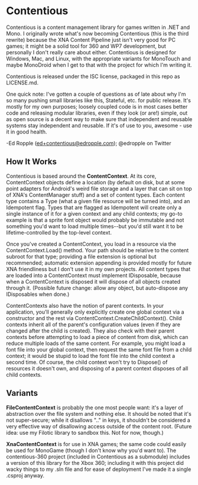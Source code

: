 # Contentious #

Contentious is a content management library for games written in .NET and Mono.
I originally wrote what's now becoming Contentious (this is the third rewrite)
because the XNA Content Pipeline just isn't very good for PC games; it might be
a solid tool for 360 and WP7 development, but personally I don't really care
about either. Contentious is designed for Windows, Mac, and Linux, with the
appropriate variants for MonoTouch and maybe MonoDroid when I get to that with
the project for which I'm writing it.

Contentious is released under the ISC license, packaged in this repo as
LICENSE.md.


One quick note: I've gotten a couple of questions as of late about why I'm so
many pushing small libraries like this, Stateful, etc. for public release. It's
mostly for my own purposes; loosely coupled code is in most cases better code
and releasing modular libraries, even if they look (or are!) simple, out as
open source is a decent way to make sure that independent and reusable systems
stay independent and reusable. If it's of use to you, awesome - use it in good
health.

-Ed Ropple (ed+contentious@edropple.com); @edropple on Twitter

## How It Works ##
Contentious is based around the **ContentContext**. At its core, ContentContext
objects define a location (by default on disk, but at some point adapters for
Android's weird file storage and a layer that can sit on top of XNA's
ContentManager stuff) and a set of content types. Each content type contains a
Type (what a given file resource will be turned into), and an Idempotent flag. 
Types that are flagged as Idempotent will create only a single instance of it
for a given context and any child contexts; my go-to example is that a sprite
font object would probably be immutable and not something you'd want to load
multiple times--but you'd still want it to be lifetime-controlled by the
top-level context.

Once you've created a ContentContext, you load in a resource via the
ContentContext.Load<T>() method. Your path should be relative to the content
subroot for that type; providing a file extension is optional but recommended;
automatic extension appending is provided mostly for future XNA friendliness
but I don't use it in my own projects. All content types that are loaded into
a ContentContext must implement IDisposable, because when a ContentContext is
disposed it will dispose of all objects created through it. (Possible future
change: allow any object, but auto-dispose any IDisposables when done.)

ContentContexts also have the notion of parent contexts. In your application,
you'll generally only explicitly create one global context via a constructor
and the rest via ContentContext.CreateChildContext(). Child contexts inherit
all of the parent's configuration values (even if they are changed after the
child is created). They also check with their parent contexts before attempting
to load a piece of content from disk, which can reduce multiple loads of the
same content. For example, you might load a font file into your global context,
then request the same font file from a child context; it would be stupid to
load the font file into the child context a second time. Of course, the child
context won't try to Dispose() of resources it doesn't own, and disposing of a
parent context disposes of all child contexts.

## Variants ##
**FileContentContext** is probably the one most people want: it's a layer of
abstraction over the file system and nothing else. It should be noted that
it's not super-secure; while it disallows ".." in keys, it shouldn't be
considered a very effective way of disallowing access outside of the content
root. (Future idea: use my Filotic library to sandbox this. Not for now,
though.)

**XnaContentContext** is for use in XNA games; the same code could easily be
used for MonoGame (though I don't know why you'd want to). The contentious-360
project (included in Contentious as a submodule) includes a version of this
library for the Xbox 360; including it with this project did wacky things to my
.sln file and for ease of deployment I've made it a single .csproj anyway.
